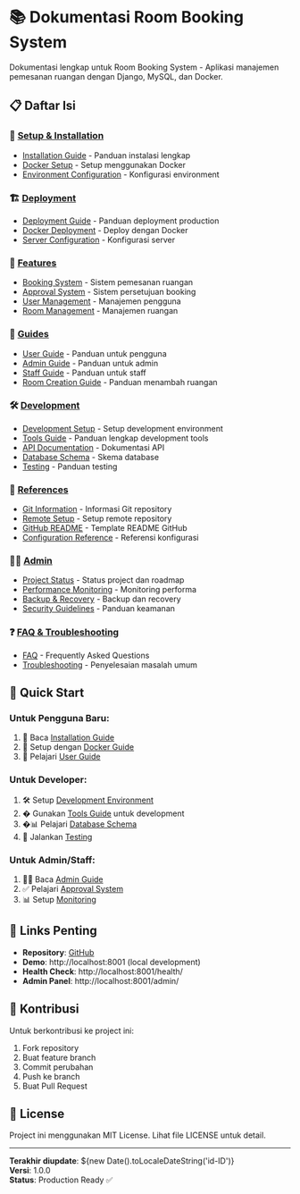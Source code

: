 # 📚 Dokumentasi Room Booking System

Dokumentasi lengkap untuk Room Booking System - Aplikasi manajemen pemesanan ruangan dengan Django, MySQL, dan Docker.

## 📋 Daftar Isi

### 🚀 [Setup & Installation](setup/)
- [Installation Guide](setup/INSTALLATION.md) - Panduan instalasi lengkap
- [Docker Setup](setup/DOCKER.md) - Setup menggunakan Docker
- [Environment Configuration](setup/ENVIRONMENT.md) - Konfigurasi environment

### 🏗️ [Deployment](deployment/)
- [Deployment Guide](deployment/DEPLOYMENT_GUIDE.md) - Panduan deployment production
- [Docker Deployment](deployment/DOCKER_DEPLOYMENT.md) - Deploy dengan Docker
- [Server Configuration](deployment/SERVER_CONFIG.md) - Konfigurasi server

### 🎯 [Features](features/)
- [Booking System](features/BOOKING_SYSTEM.md) - Sistem pemesanan ruangan
- [Approval System](features/APPROVAL_BOOKING_STATUS.md) - Sistem persetujuan booking
- [User Management](features/USER_MANAGEMENT.md) - Manajemen pengguna
- [Room Management](features/ROOM_MANAGEMENT.md) - Manajemen ruangan

### 📖 [Guides](guides/)
- [User Guide](guides/USER_GUIDE.md) - Panduan untuk pengguna
- [Admin Guide](guides/ADMIN_GUIDE.md) - Panduan untuk admin
- [Staff Guide](guides/STAFF_GUIDE.md) - Panduan untuk staff
- [Room Creation Guide](guides/TAMBAH_RUANGAN_GUIDE.md) - Panduan menambah ruangan

### 🛠️ [Development](development/)
- [Development Setup](development/DEV_SETUP.md) - Setup development environment
- [Tools Guide](development/TOOLS_GUIDE.md) - Panduan lengkap development tools
- [API Documentation](development/API.md) - Dokumentasi API
- [Database Schema](development/DATABASE.md) - Skema database
- [Testing](development/TESTING.md) - Panduan testing

### 🔧 [References](references/)
- [Git Information](references/GIT_INFO.md) - Informasi Git repository
- [Remote Setup](references/REMOTE_SETUP.md) - Setup remote repository
- [GitHub README](references/README_GITHUB.md) - Template README GitHub
- [Configuration Reference](references/CONFIG.md) - Referensi konfigurasi

### 👨‍💼 [Admin](admin/)
- [Project Status](admin/PROJECT_STATUS.md) - Status project dan roadmap
- [Performance Monitoring](admin/MONITORING.md) - Monitoring performa
- [Backup & Recovery](admin/BACKUP.md) - Backup dan recovery
- [Security Guidelines](admin/SECURITY.md) - Panduan keamanan

### ❓ [FAQ & Troubleshooting](/)
- [FAQ](faq.md) - Frequently Asked Questions
- [Troubleshooting](troubleshooting.md) - Penyelesaian masalah umum

## 🎯 Quick Start

### Untuk Pengguna Baru:
1. 📖 Baca [Installation Guide](setup/INSTALLATION.md)
2. 🐳 Setup dengan [Docker Guide](setup/DOCKER.md)
3. 👤 Pelajari [User Guide](guides/USER_GUIDE.md)

### Untuk Developer:
1. 🛠️ Setup [Development Environment](development/DEV_SETUP.md)
2. � Gunakan [Tools Guide](development/TOOLS_GUIDE.md) untuk development
3. �📊 Pelajari [Database Schema](development/DATABASE.md)
3. 🧪 Jalankan [Testing](development/TESTING.md)

### Untuk Admin/Staff:
1. 👨‍💼 Baca [Admin Guide](guides/ADMIN_GUIDE.md)
2. ✅ Pelajari [Approval System](features/APPROVAL_BOOKING_STATUS.md)
3. 📊 Setup [Monitoring](admin/MONITORING.md)

## 🔗 Links Penting

- **Repository**: [GitHub](https://github.com/indi9o/room-booking-system)
- **Demo**: http://localhost:8001 (local development)
- **Health Check**: http://localhost:8001/health/
- **Admin Panel**: http://localhost:8001/admin/

## 🤝 Kontribusi

Untuk berkontribusi ke project ini:
1. Fork repository
2. Buat feature branch
3. Commit perubahan
4. Push ke branch
5. Buat Pull Request

## 📝 License

Project ini menggunakan MIT License. Lihat file LICENSE untuk detail.

---

**Terakhir diupdate**: ${new Date().toLocaleDateString('id-ID')}  
**Versi**: 1.0.0  
**Status**: Production Ready ✅
